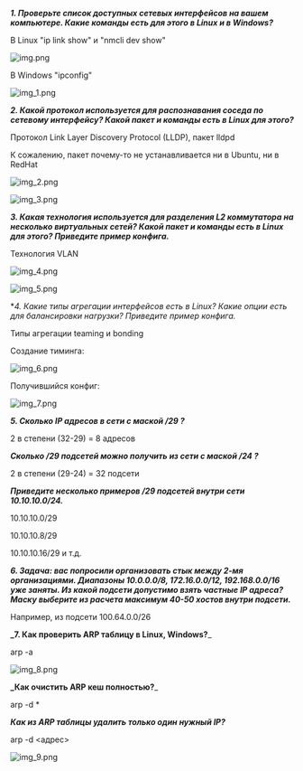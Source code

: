 **_1. Проверьте список доступных сетевых интерфейсов на вашем компьютере. Какие команды есть для этого в Linux и в Windows?_**

В Linux "ip link show" и "nmcli dev show"

![img.png](img.png)

В Windows "ipconfig"

![img_1.png](img_1.png)

**_2. Какой протокол используется для распознавания соседа по сетевому интерфейсу? Какой пакет и команды есть в Linux для этого?_**

Протокол Link Layer Discovery Protocol (LLDP), пакет lldpd

К сожалению, пакет почему-то не устанавливается ни в Ubuntu, ни в RedHat

![img_2.png](img_2.png)

![img_3.png](img_3.png)

**_3. Какая технология используется для разделения L2 коммутатора на несколько виртуальных сетей? Какой пакет и команды есть в Linux для этого? Приведите пример конфига._**

Технология VLAN

![img_4.png](img_4.png)

![img_5.png](img_5.png)

**_4. Какие типы агрегации интерфейсов есть в Linux? Какие опции есть для балансировки нагрузки? Приведите пример конфига._*

Типы агрегации teaming и bonding

Создание тиминга:

![img_6.png](img_6.png)

Получившийся конфиг:

![img_7.png](img_7.png)

**_5. Сколько IP адресов в сети с маской /29 ?_**

   2 в степени (32-29) = 8 адресов

**_Сколько /29 подсетей можно получить из сети с маской /24 ?_**

   2 в степени (29-24) = 32 подсети

 **_Приведите несколько примеров /29 подсетей внутри сети 10.10.10.0/24._**

10.10.10.0/29

10.10.10.8/29

10.10.10.16/29 и т.д.

**_6. Задача: вас попросили организовать стык между 2-мя организациями. Диапазоны 10.0.0.0/8, 172.16.0.0/12, 192.168.0.0/16 уже заняты. Из какой подсети допустимо взять частные IP адреса? Маску выберите из расчета максимум 40-50 хостов внутри подсети._**
	
Например, из подсети 100.64.0.0/26 

**_7. Как проверить ARP таблицу в Linux, Windows?**_ 

  arp -a 

![img_8.png](img_8.png)

**_Как очистить ARP кеш полностью?**_ 

  arp -d * 
  
**_Как из ARP таблицы удалить только один нужный IP?_**

  arp -d <адрес>
  
![img_9.png](img_9.png)

